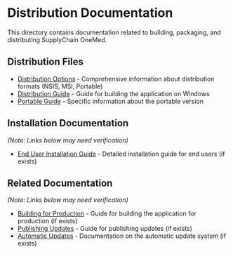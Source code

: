 # Distribution Documentation

This directory contains documentation related to building, packaging, and distributing SupplyChain OneMed.

## Distribution Files

- [Distribution Options](DISTRIBUTION-OPTIONS.md) - Comprehensive information about distribution formats (NSIS, MSI, Portable)
- [Distribution Guide](DISTRIBUTION.md) - Guide for building the application on Windows
- [Portable Guide](PORTABLE.md) - Specific information about the portable version

## Installation Documentation

_(Note: Links below may need verification)_

- [End User Installation Guide](../installation/end-user-installation.md) - Detailed installation guide for end users (if exists)

## Related Documentation

_(Note: Links below may need verification)_

- [Building for Production](../development/building-for-production.md) - Guide for building the application for production (if exists)
- [Publishing Updates](../development/publishing-updates.md) - Guide for publishing updates (if exists)
- [Automatic Updates](../features/auto-updates.md) - Documentation on the automatic update system (if exists)
